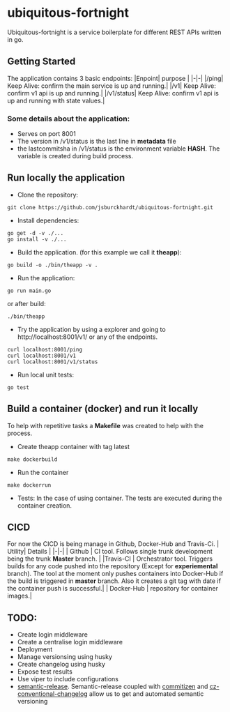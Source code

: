 # ubiquitous-fortnight
Ubiquitous-fortnight is a service boilerplate for different REST APIs written in go.


## Getting Started
The application contains 3 basic endpoints:
|Enpoint| purpose |
|-|-|
|/ping| Keep Alive: confirm the main service is up and running.|
|/v1| Keep Alive: confirm v1 api is up and running.|
|/v1/status| Keep Alive: confirm v1 api is up and running with state values.|

### Some details about the application:
- Serves on port 8001
- The version in /v1/status is the last line in **metadata** file
- the lastcommitsha in /v1/status is the environment variable **HASH**. The variable is created during build process.


## Run locally the application
- Clone the repository:
```
git clone https://github.com/jsburckhardt/ubiquitous-fortnight.git 
```
- Install dependencies:
```
go get -d -v ./...
go install -v ./...
```
- Build the application. (for this example we call it **theapp**):
```
go build -o ./bin/theapp -v .
```
- Run the application:
```
go run main.go
```
or after build:
```
./bin/theapp
```
- Try the application by using a explorer and going to http://localhost:8001/v1/ or any of the endpoints.
```
curl localhost:8001/ping
curl localhost:8001/v1
curl localhost:8001/v1/status
```
- Run local unit tests:
```
go test
```

## Build a container (docker) and run it locally
To help with repetitive tasks a **Makefile** was created to help with the process.
- Create theapp container with tag latest
```
make dockerbuild
```
- Run the container
```
make dockerrun
```
- Tests:
In the case of using container. The tests are executed during the container creation.

## CICD
For now the CICD is being manage in Github, Docker-Hub and Travis-Ci.
| Utility| Details |
|-|-|
| Github | CI tool. Follows single trunk development being the trunk **Master** branch. |
|Travis-CI | Orchestrator tool. Triggers builds for any code pushed into the repository (Except for **experiemental** branch). The tool at the moment only pushes containers into Docker-Hub if the build is triggered in **master** branch. Also it creates a git tag with date if the container push is successful.|
| Docker-Hub | repository for container images.|

## TODO:
- Create login middleware
- Create a centralise login middleware
- Deployment
- Manage versionsing using husky
- Create changelog using husky
- Expose test results
- Use viper to include configurations
- [semantic-release](https://github.com/semantic-release/semantic-release). Semantic-release coupled with [commitizen](https://github.com/commitizen/cz-cli) and [cz-conventional-changelog](https://github.com/commitizen/cz-conventional-changelog) allow us to get and automated semantic versioning